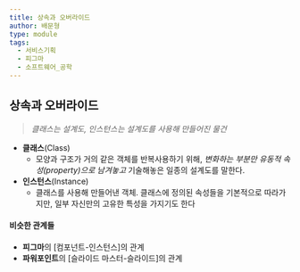 ```yaml
---
title: 상속과 오버라이드
author: 배문형
type: module
tags:
  - 서비스기획
  - 피그마
  - 소프트웨어_공학
---
```


## 상속과 오버라이드

> *클래스는 설계도, 인스턴스는 설계도를 사용해 만들어진 물건*

- **클래스**(Class)
	- 모양과 구조가 거의 같은 객체를 반복사용하기 위해, *변화하는 부분만 유동적 속성(property)으로 남겨놓고* 기술해놓은 일종의 설계도를 말한다.
- **인스턴스**(Instance)
	- 클래스를 사용해 만들어낸 객체. 클래스에 정의된 속성들을 기본적으로 따라가지만, 일부 자신만의 고유한 특성을 가지기도 한다

#### 비슷한 관계들

- **피그마**의 [컴포넌트-인스턴스]의 관계
- **파워포인트**의 [슬라이드 마스터-슬라이드]의 관계